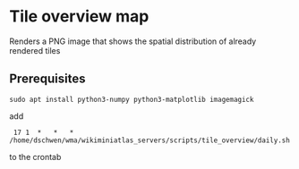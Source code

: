 # Tile overview map

Renders a PNG image that shows the spatial distribution of already rendered tiles


## Prerequisites

```
sudo apt install python3-numpy python3-matplotlib imagemagick
```

add

```
 17 1  *   *   *     /home/dschwen/wma/wikiminiatlas_servers/scripts/tile_overview/daily.sh
```

to the crontab
